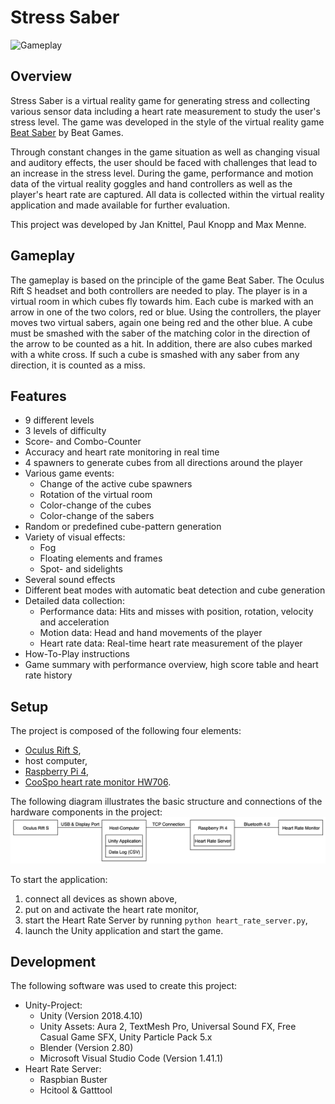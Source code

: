 # Stress Saber
![Gameplay](Images/Gameplay.gif)

## Overview
Stress Saber is a virtual reality game for generating stress and collecting various sensor data including a heart rate measurement to study the user's stress level. The game was developed in the style of the virtual reality game [Beat Saber](https://beatsaber.com) by Beat Games.

Through constant changes in the game situation as well as changing visual and auditory effects, the user should be faced with challenges that lead to an increase in the stress level. During the game, performance and motion data of the virtual reality goggles and hand controllers as well as the player's heart rate are captured. All data is collected within the virtual reality application and made available for further evaluation.

This project was developed by Jan Knittel, Paul Knopp and Max Menne.

## Gameplay
The gameplay is based on the principle of the game Beat Saber. The Oculus Rift S headset and both controllers are needed to play. The player is in a virtual room in which cubes fly towards him. Each cube is marked with an arrow in one of the two colors, red or blue. Using the controllers, the player moves two virtual sabers, again one being red and the other blue. A cube must be smashed with the saber of the matching color in the direction of the arrow to be counted as a hit. In addition, there are also cubes marked with a white cross. If such a cube is smashed with any saber from any direction, it is counted as a miss.

## Features
- 9 different levels
- 3 levels of difficulty
- Score- and Combo-Counter
- Accuracy and heart rate monitoring in real time
- 4 spawners to generate cubes from all directions around the player
- Various game events:
  - Change of the active cube spawners
  - Rotation of the virtual room
  - Color-change of the cubes
  - Color-change of the sabers
- Random or predefined cube-pattern generation
- Variety of visual effects:
  - Fog
  - Floating elements and frames
  - Spot- and sidelights
- Several sound effects
- Different beat modes with automatic beat detection and cube generation
- Detailed data collection:
  - Performance data: Hits and misses with position, rotation, velocity and acceleration
  - Motion data: Head and hand movements of the player
  - Heart rate data: Real-time heart rate measurement of the player
- How-To-Play instructions
- Game summary with performance overview, high score table and heart rate history

## Setup
The project is composed of the following four elements: 
- [Oculus Rift S](https://www.oculus.com/rift-s/),
- host computer,
- [Raspberry Pi 4](https://www.raspberrypi.org/products/raspberry-pi-4-model-b/),
- [CooSpo heart rate monitor HW706](http://www.coospo.com/monitoring/31.html).

The following diagram illustrates the basic structure and connections of the hardware components in the project: 
![Overview](Images/Overview.png)

To start the application:
1. connect all devices as shown above,
2. put on and activate the heart rate monitor,
3. start the Heart Rate Server by running `python heart_rate_server.py`,
4. launch the Unity application and start the game.

## Development
The following software was used to create this project:
- Unity-Project:
  - Unity (Version 2018.4.10)
  - Unity Assets: Aura 2, TextMesh Pro, Universal Sound FX, Free Casual Game SFX, Unity Particle Pack 5.x
  - Blender (Version 2.80)
  - Microsoft Visual Studio Code (Version 1.41.1)
- Heart Rate Server:
  - Raspbian Buster
  - Hcitool & Gatttool
